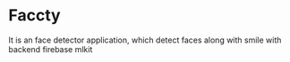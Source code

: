 # Faccty
It is an face detector application, which detect faces along with smile with backend firebase mlkit 
